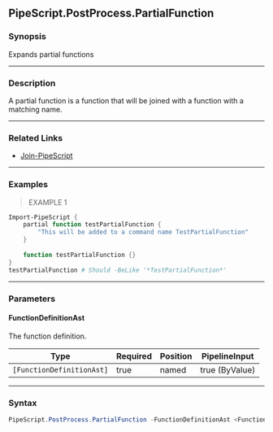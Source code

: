 PipeScript.PostProcess.PartialFunction
--------------------------------------

### Synopsis
Expands partial functions

---

### Description

A partial function is a function that will be joined with a function with a matching name.

---

### Related Links
* [Join-PipeScript](Join-PipeScript.md)

---

### Examples
> EXAMPLE 1

```PowerShell
Import-PipeScript {
    partial function testPartialFunction {
        "This will be added to a command name TestPartialFunction"
    }
    
    function testPartialFunction {}
}
testPartialFunction # Should -BeLike '*TestPartialFunction*'
```

---

### Parameters
#### **FunctionDefinitionAst**
The function definition.

|Type                     |Required|Position|PipelineInput |
|-------------------------|--------|--------|--------------|
|`[FunctionDefinitionAst]`|true    |named   |true (ByValue)|

---

### Syntax
```PowerShell
PipeScript.PostProcess.PartialFunction -FunctionDefinitionAst <FunctionDefinitionAst> [<CommonParameters>]
```
